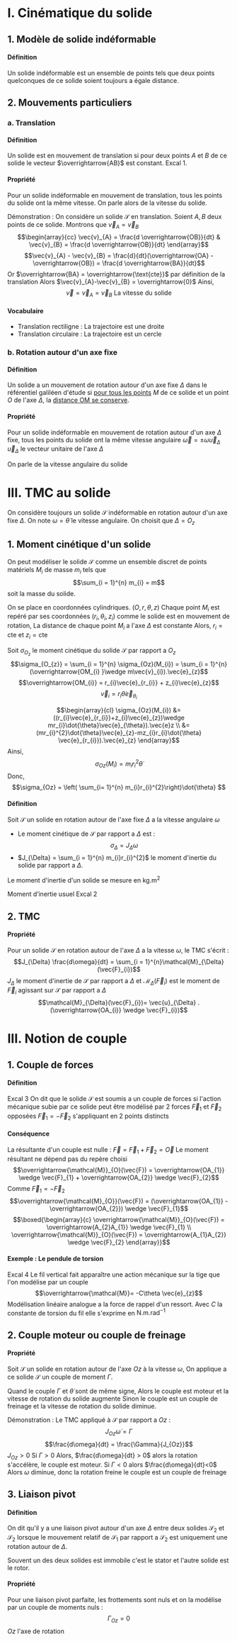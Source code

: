 # I. Cinématique du solide
## 1. Modèle de solide indéformable
#### Définition
Un solide indéformable est un ensemble de points tels que deux points quelconques de ce solide soient toujours a égale distance. 

## 2. Mouvements particuliers
### a. Translation
#### Définition
Un solide est en mouvement de translation si pour deux points $A$ et $B$ de ce solide le vecteur $\overrightarrow{AB}$  est constant. 
Excal 1.


#### Propriété
Pour un solide indéformable en mouvement de translation, tous les points du solide ont la même vitesse. On parle alors de la vitesse du solide. 

Démonstration : 
On considère un solide $\mathcal{S}$ en translation. 
Soient $A, B$ deux points de ce solide. 
Montrons que $\vec{v}_{A} = \vec{v}_{B}$
$$\begin{array}{cc}
\vec{v}_{A} = \frac{d \overrightarrow{OB}}{dt} & \vec{v}_{B} = \frac{d \overrightarrow{OB}}{dt}
\end{array}$$
$$\vec{v}_{A} - \vec{v}_{B} = \frac{d}{dt}(\overrightarrow{OA} - \overrightarrow{OB}) = \frac{d \overrightarrow{BA}}{dt}$$
Or $\overrightarrow{BA} = \overrightarrow{\text{cte}}$ par définition de la translation
Alors $\vec{v}_{A}-\vec{v}_{B} = \overrightarrow{0}$
Ainsi, 
$$\vec{v} = \vec{v}_{A} = \vec{v}_{B} \text{ La vitesse du solide}$$

#### Vocabulaire
- Translation rectiligne : La trajectoire est une droite
- Translation circulaire : La trajectoire est un cercle 

### b. Rotation autour d'un axe fixe
#### Définition
Un solide a un mouvement de rotation autour d'un axe fixe $\Delta$ dans le référentiel galiléen d'étude si <u>pour tous les points</u> $M$ de ce solide et un point $O$ de l'axe $\Delta$, la <u>distance OM se conserve</u>. 

#### Propriété
Pour un solide indéformable en mouvement de rotation autour d'un axe $\Delta$ fixe, tous les points du solide ont la même vitesse angulaire $\vec{\omega} = \pm \omega \vec{u}_{\Delta}$
$\vec{u}_{\Delta}$ le vecteur unitaire de l'axe $\Delta$

On parle de la vitesse angulaire du solide

# III. TMC au solide
On considère toujours un solide $\mathcal{S}$ indéformable en rotation autour d'un axe fixe $\Delta$. 
On note $\omega = \dot{\theta}$ le vitesse angulaire.
On choisit que $\Delta = O_{z}$

## 1. Moment cinétique d'un solide
On peut modéliser le solide $\mathcal{S}$ comme un ensemble discret de points matériels $M_{i}$ de masse $m_{i}$ tels que
$$\sum_{i = 1}^{n} m_{i} = m$$
soit la masse du solide. 

On se place en coordonnées cylindriques. $(O, r, \theta, z)$ 
Chaque point $M_{i}$ est repéré par ses coordonnées $(r_{i}, \theta_{i}, z_{i})$
comme le solide est en mouvement de rotation, 
La distance de chaque point $M_{i}$ a l'axe $\Delta$ est constante
Alors, $r_{i}=\text{cte}$ et $z_{i} = \text{cte}$

Soit $\sigma_{O_{z}}$ le moment cinétique du solide $\mathcal{S}$ par rapport a $O_{z}$
$$\sigma_{O_{z}} = \sum_{i = 1}^{n} \sigma_{Oz}(M_{i}) = \sum_{i = 1}^{n} (\overrightarrow{OM_{i} }\wedge m\vec{v}_{i}).\vec{e}_{z}$$
$$\overrightarrow{OM_{i}} = r_{i}\vec{e}_{r_{i}} + z_{i}\vec{e}_{z}$$
$$\vec{v}_{i} = r_{i}\dot{\theta}\vec{e}_{\theta_{i}}$$


$$\begin{array}{cl}
\sigma_{Oz}(M_{i}) &= ((r_{i}\vec{e}_{r_{i}}+z_{i}\vec{e}_{z})\wedge mr_{i}\dot{\theta}\vec{e}_{\theta}).\vec{e}z \\
&= (mr_{i}^{2}\dot{\theta}\vec{e}_{z}-mz_{i}r_{i}\dot{\theta} \vec{e}_{r_{i}}).\vec{e}_{z}
\end{array}$$
Ainsi, 
$$\sigma_{Oz}(M_{i}) = m_{i}r_{i}^{2}\dot{\theta}$$
Donc, 
$$\sigma_{Oz} = \left( \sum_{i=  1}^{n} m_{i}r_{i}^{2}\right)\dot{\theta} $$


#### Définition
Soit $\mathcal{S}$ un solide en rotation autour de l'axe fixe $\Delta$ a la vitesse angulaire $\omega$
- Le moment cinétique de $\mathcal{S}$ par rapport a $\Delta$ est : 
  $$\sigma_{\Delta} = J_{\Delta} \omega$$
- $J_{\Delta} = \sum_{i = 1}^{n} m_{i}r_{i}^{2}$ le moment d'inertie du solide par rapport a $\Delta$.

Le moment d'inertie d'un solide se mesure en $\text{kg}.\text{m}^{2}$

Moment d’inertie usuel
Excal 2

## 2. TMC
#### Propriété
Pour un solide $\mathcal{S}$ en rotation autour de l'axe $\Delta$ a la vitesse $\omega$, le TMC s'écrit : 
$$J_{\Delta} \frac{d\omega}{dt} = \sum_{i = 1}^{n}\mathcal{M}_{\Delta}(\vec{F}_{i})$$
$J_{\Delta}$ le moment d'inertie de $\mathcal{S}$ par rapport a $\Delta$ et 
$\mathcal{M}_{\Delta}(\vec{F}_{i})$ est le moment de $\vec{F}_{i}$ agissant sur $\mathcal{S}$ par rapport a $\Delta$
$$\mathcal{M}_{\Delta}(\vec{F}_{i})= \vec{u}_{\Delta} .(\overrightarrow{OA_{i}} \wedge \vec{F}_{i})$$

# III. Notion de couple
## 1. Couple de forces
#### Définition
Excal 3
On dit que le solide $\mathcal{S}$ est soumis a un couple de forces si l'action mécanique subie par ce solide peut être modélisé par 2 forces $\vec{F}_{1}$ et $\vec{F}_{2}$ opposées $\vec{F}_{1} = -\vec{F}_{2}$ s'appliquant en 2 points distincts

#### Conséquence
La résultante d'un couple est nulle : $\vec{F} = \vec{F}_{1}+\vec{F}_{2} = \vec{O}$
Le moment résultant ne dépend pas du repère choisi
$$\overrightarrow{\mathcal{M}}_{O}(\vec{F}) = \overrightarrow{OA_{1}} \wedge \vec{F}_{1} + \overrightarrow{OA_{2}} \wedge \vec{F}_{2}$$
Comme $\vec{F}_{1} = -\vec{F}_{2}$
$$\overrightarrow{\mathcal{M}_{O}}(\vec{F}) = (\overrightarrow{OA_{1}} - \overrightarrow{OA_{2}}) \wedge \vec{F}_{1}$$
$$\boxed{\begin{array}{c}
\overrightarrow{\mathcal{M}}_{O}(\vec{F}) = \overrightarrow{A_{2}A_{1}} \wedge \vec{F}_{1} \\
\overrightarrow{\mathcal{M}}_{O}(\vec{F}) = \overrightarrow{A_{1}A_{2}} \wedge \vec{F}_{2}
\end{array}}$$

#### Exemple : Le pendule de torsion
Excal 4
Le fil vertical fait apparaître une action mécanique sur la tige que l'on modélise par un couple
$$\overrightarrow{\mathcal{M}}= -C\theta \vec{e}_{z}$$
Modélisation linéaire analogue a la force de rappel d'un ressort.
Avec $C$ la constante de torsion du fil elle s'exprime en $\text{N}.\text{m}.\text{rad}^{-1}$ 

## 2. Couple moteur ou couple de freinage
#### Propriété
Soit $\mathcal{S}$ un solide en rotation autour de l'axe $Oz$ à la vitesse $\omega$, 
On applique a ce solide $\mathcal{S}$ un couple de moment $\Gamma$. 

Quand le couple $\Gamma$ et $\dot{\theta}$ sont de même signe,
Alors le couple est moteur et la vitesse de rotation du solide augmente
Sinon le couple est un couple de freinage et la vitesse de rotation du solide diminue. 


Démonstration : 
Le TMC appliqué à $\mathcal{S}$ par rapport a $Oz$ : 
$$J_{Oz} \dot{\omega} = \Gamma$$
$$\frac{d\omega}{dt} = \frac{\Gamma}{J_{Oz}}$$
$J_{Oz} > 0$
Si $\Gamma > 0$ Alors, $\frac{d\omega}{dt} > 0$ alors la rotation s'accélère, le couple est moteur.
Si $\Gamma < 0$ alors $\frac{d\omega}{dt}<0$ Alors $\omega$ diminue, donc la rotation freine le couple est un couple de freinage

## 3. Liaison pivot
#### Définition
On dit qu'il y a une liaison pivot autour d'un axe $\Delta$ entre deux solides $\mathcal{S}_{2}$ et $\mathcal{S}_{2}$ lorsque le mouvement relatif de $\mathcal{S}_{1}$ par rapport a $\mathcal{S}_{2}$ est uniquement une rotation autour de $\Delta$. 

Souvent un des deux solides est immobile c'est le stator et l'autre solide est le rotor. 


#### Propriété
Pour une liaison pivot parfaite, les frottements sont nuls et on la modélise par un couple de moments nuls : 
$$\Gamma_{Oz} = 0$$
$Oz$ l'axe de rotation
